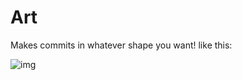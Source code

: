 # Art
Makes commits in whatever shape you want! like this:

![img](https://i.imgur.com/v9deY9T.png)
